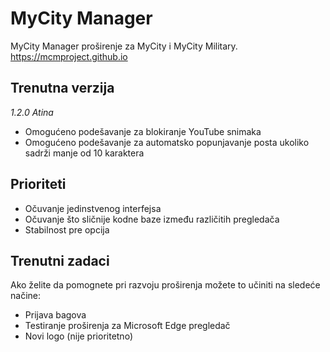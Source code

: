 # MyCity Manager

MyCity Manager proširenje za MyCity i MyCity Military.
https://mcmproject.github.io

## Trenutna verzija

*1.2.0 Atina*

- Omogućeno podešavanje za blokiranje YouTube snimaka
- Omogućeno podešavanje za automatsko popunjavanje posta ukoliko sadrži manje od 10 karaktera

## Prioriteti

- Očuvanje jedinstvenog interfejsa
- Očuvanje što sličnije kodne baze između različitih pregledača
- Stabilnost pre opcija

## Trenutni zadaci

Ako želite da pomognete pri razvoju proširenja možete to učiniti na sledeće načine:

- Prijava bagova
- Testiranje proširenja za Microsoft Edge pregledač
- Novi logo (nije prioritetno)